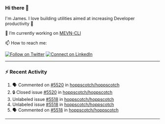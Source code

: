 ### Hi there 👋

I'm James. I love building utilities aimed at increasing Developer productivity :raised_hands: 

🔭 I’m currently working on [MEVN-CLI](https://github.com/madlabsinc/mevn-cli)

📫 How to reach me:

[![Follow on Twitter](https://img.shields.io/badge/--twitter?label=Twitter&logo=Twitter&style=social)](https://twitter.com/james_madhacks) [![Connect on LinkedIn](https://img.shields.io/badge/--linkedin?label=LinkedIn&logo=LinkedIn&style=social)](https://www.linkedin.com/in/jamesgeorge007)

---

### :zap: Recent Activity

<!--START_SECTION:activity-->
1. 🗣 Commented on [#5520](https://github.com/hoppscotch/hoppscotch/issues/5520#issuecomment-3455696916) in [hoppscotch/hoppscotch](https://github.com/hoppscotch/hoppscotch)
2. 🔒 Closed issue [#5520](https://github.com/hoppscotch/hoppscotch/issues/5520) in [hoppscotch/hoppscotch](https://github.com/hoppscotch/hoppscotch)
3.  Unlabeled issue [#5518](https://github.com/hoppscotch/hoppscotch/issues/5518) in [hoppscotch/hoppscotch](https://github.com/hoppscotch/hoppscotch)
4.  Unlabeled issue [#5518](https://github.com/hoppscotch/hoppscotch/issues/5518) in [hoppscotch/hoppscotch](https://github.com/hoppscotch/hoppscotch)
5. 🗣 Commented on [#5518](https://github.com/hoppscotch/hoppscotch/issues/5518#issuecomment-3455339083) in [hoppscotch/hoppscotch](https://github.com/hoppscotch/hoppscotch)
<!--END_SECTION:activity-->

---

<!--
**jamesgeorge007/jamesgeorge007** is a ✨ _special_ ✨ repository because its `README.md` (this file) appears on your GitHub profile.

Here are some ideas to get you started:

- 🌱 I’m currently learning ...
- 👯 I’m looking to collaborate on ...
- 🤔 I’m looking for help with ...
- 💬 Ask me about ...
- 😄 Pronouns: ...
- ⚡ Fun fact: ...
-->
